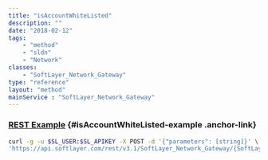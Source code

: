 ```yaml
---
title: "isAccountWhiteListed"
description: ""
date: "2018-02-12"
tags:
    - "method"
    - "sldn"
    - "Network"
classes:
    - "SoftLayer_Network_Gateway"
type: "reference"
layout: "method"
mainService : "SoftLayer_Network_Gateway"
---
```


### [REST Example](#isAccountWhiteListed-example) <a href="/article/rest/"><i class="fas fa-question"></i></a> {#isAccountWhiteListed-example .anchor-link} 
```bash
curl -g -u $SL_USER:$SL_APIKEY -X POST -d '{"parameters": [string]}' \
'https://api.softlayer.com/rest/v3.1/SoftLayer_Network_Gateway/{SoftLayer_Network_GatewayID}/isAccountWhiteListed'
```
